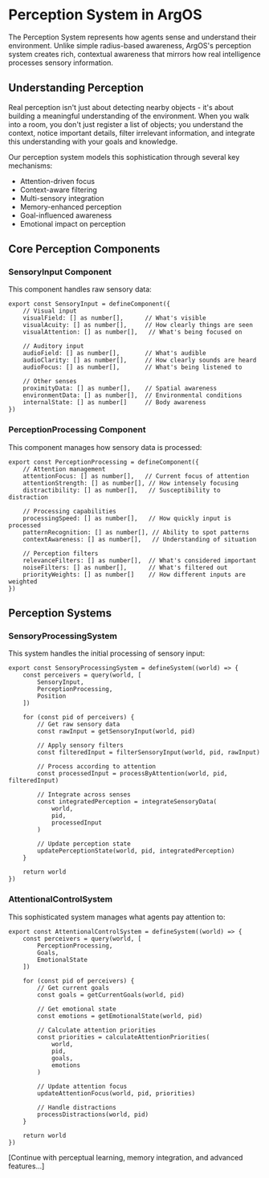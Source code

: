 # Perception System in ArgOS

The Perception System represents how agents sense and understand their environment. Unlike simple radius-based awareness, ArgOS's perception system creates rich, contextual awareness that mirrors how real intelligence processes sensory information.

## Understanding Perception

Real perception isn't just about detecting nearby objects - it's about building a meaningful understanding of the environment. When you walk into a room, you don't just register a list of objects; you understand the context, notice important details, filter irrelevant information, and integrate this understanding with your goals and knowledge.

Our perception system models this sophistication through several key mechanisms:

- Attention-driven focus
- Context-aware filtering
- Multi-sensory integration
- Memory-enhanced perception
- Goal-influenced awareness
- Emotional impact on perception

## Core Perception Components

### SensoryInput Component

This component handles raw sensory data:

    export const SensoryInput = defineComponent({
        // Visual input
        visualField: [] as number[],      // What's visible
        visualAcuity: [] as number[],     // How clearly things are seen
        visualAttention: [] as number[],   // What's being focused on

        // Auditory input
        audioField: [] as number[],       // What's audible
        audioClarity: [] as number[],     // How clearly sounds are heard
        audioFocus: [] as number[],       // What's being listened to

        // Other senses
        proximityData: [] as number[],    // Spatial awareness
        environmentData: [] as number[],  // Environmental conditions
        internalState: [] as number[]     // Body awareness
    })

### PerceptionProcessing Component

This component manages how sensory data is processed:

    export const PerceptionProcessing = defineComponent({
        // Attention management
        attentionFocus: [] as number[],   // Current focus of attention
        attentionStrength: [] as number[], // How intensely focusing
        distractibility: [] as number[],   // Susceptibility to distraction

        // Processing capabilities
        processingSpeed: [] as number[],   // How quickly input is processed
        patternRecognition: [] as number[], // Ability to spot patterns
        contextAwareness: [] as number[],   // Understanding of situation

        // Perception filters
        relevanceFilters: [] as number[],  // What's considered important
        noiseFilters: [] as number[],      // What's filtered out
        priorityWeights: [] as number[]    // How different inputs are weighted
    })

## Perception Systems

### SensoryProcessingSystem

This system handles the initial processing of sensory input:

    export const SensoryProcessingSystem = defineSystem((world) => {
        const perceivers = query(world, [
            SensoryInput,
            PerceptionProcessing,
            Position
        ])

        for (const pid of perceivers) {
            // Get raw sensory data
            const rawInput = getSensoryInput(world, pid)

            // Apply sensory filters
            const filteredInput = filterSensoryInput(world, pid, rawInput)

            // Process according to attention
            const processedInput = processByAttention(world, pid, filteredInput)

            // Integrate across senses
            const integratedPerception = integrateSensoryData(
                world,
                pid,
                processedInput
            )

            // Update perception state
            updatePerceptionState(world, pid, integratedPerception)
        }

        return world
    })

### AttentionalControlSystem

This sophisticated system manages what agents pay attention to:

    export const AttentionalControlSystem = defineSystem((world) => {
        const perceivers = query(world, [
            PerceptionProcessing,
            Goals,
            EmotionalState
        ])

        for (const pid of perceivers) {
            // Get current goals
            const goals = getCurrentGoals(world, pid)

            // Get emotional state
            const emotions = getEmotionalState(world, pid)

            // Calculate attention priorities
            const priorities = calculateAttentionPriorities(
                world,
                pid,
                goals,
                emotions
            )

            // Update attention focus
            updateAttentionFocus(world, pid, priorities)

            // Handle distractions
            processDistractions(world, pid)
        }

        return world
    })

[Continue with perceptual learning, memory integration, and advanced features...]
